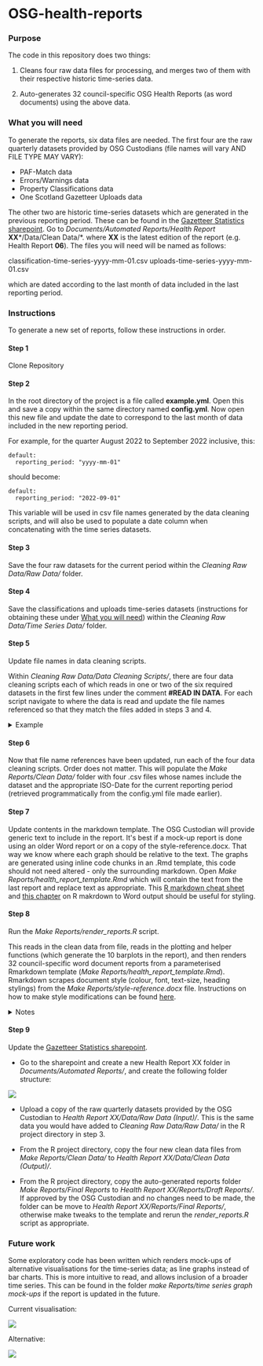 # OSG-health-reports
### Purpose
The code in this repository does two things:

1. Cleans four raw data files for processing, and merges two of them with their respective historic time-series data.

2. Auto-generates 32 council-specific OSG Health Reports (as word documents) using the above data.

### What you will need

To generate the reports, six data files are needed. The first four are the raw quarterly datasets provided by OSG Custodians (file names will vary AND FILE TYPE MAY VARY):

* PAF-Match data
* Errors/Warnings data
* Property Classifications data
* One Scotland Gazetteer Uploads data

The other two are historic time-series datasets which are generated in the previous reporting period. These can be found in the [Gazetteer Statistics sharepoint](https://impservihub.sharepoint.com/:f:/s/GazetteerStatistics/EhllI09nuMhJofC8-g_PKUUBsmlZWA8jDYSETXe2wGvC7g?e=iXb1uy). Go to *Documents/Automated Reports/Health Report* **XX***/Data/Clean Data/*. where **XX** is the latest edition of the report (e.g. Health Report **06**). The files you will need will be named as follows:

classification-time-series-yyyy-mm-01.csv
uploads-time-series-yyyy-mm-01.csv

which are dated according to the last month of data included in the last reporting period.

### Instructions
To generate a new set of reports, follow these instructions in order.

#### Step 1
Clone Repository

####  Step 2
In the root directory of the  project is a file called **example.yml**. Open this and save a copy within the same directory named **config.yml**. Now open this new file and update the date to correspond to the last month of data included in the new reporting period.

For example, for the quarter August 2022 to September 2022 inclusive, this:
```
default:
  reporting_period: "yyyy-mm-01"
```
should become:
```
default:
  reporting_period: "2022-09-01"
```
This variable will be used in csv file names generated by the data cleaning scripts, and will also be used to populate a date column when concatenating with the time series datasets.

#### Step 3
Save the four raw datasets for the current period within the *Cleaning Raw Data/Raw Data/* folder.

#### Step 4
Save the classifications and uploads time-series datasets (instructions for obtaining these under [What you will need](#what-you-will-need)) within the *Cleaning Raw Data/Time Series Data/* folder.

#### Step 5
Update file names in data cleaning scripts.

Within *Cleaning Raw Data/Data Cleaning Scripts/*, there are four data cleaning scripts each of which reads in one or two of the six required datasets in the first few lines under the comment **#READ IN DATA**. For each script navigate to where the data is read and update the file names referenced so that they match the files added in steps 3 and 4. 

<details>
  <summary>Example</summary>
  The script *clean_and_merge_classification_data.R* has these first     lines:

```
#READ IN DATA-----------------
#read in new quarterly data
new_class_data <- readxl::read_xlsx("Clean Raw Data/Raw Data/OSG Classifications 2022-08-24.xlsx", trim_ws = TRUE, skip = 1)
#read in old time-series data 
previous_class_data <- read.csv("Clean Raw Data/Time Series Data/historic-classification-data.csv") 

#-------------------------------
```

As indicated by the prefix clean_and_merge_, this script is reading    in new quarterly data, cleaning it, and merging it with clean historic time-series data. Therefore it requires both the raw quarterly classification data (referenced as "/OSG Classifications 2022-08-24.xlsx" in the example) and the historic time-series classification data (referenced as "/historic-classification-data.csv" in the example). 

You would have to: 

Update the new_class_data variable to read data from the classifications data file you added to *Cleaning Raw Data/Raw Data/*. 

Update the previous_class_data variable to read data from the classifications data file you added to *Cleaning Raw Data/Time Series Data/*. 

</details>


#### Step 6
Now that file name references have been updated, run each of the four data cleaning scripts. Order does not matter. This will populate the *Make Reports/Clean Data/* folder with four .csv files whose names include the dataset and the appropriate ISO-Date for the current reporting period (retrieved programmatically from the config.yml file made earlier).

#### Step 7 
Update contents in the markdown template.
The OSG Custodian will provide generic text to include in the report. It's best if a mock-up report is done using an older Word report or on a copy of the style-reference.docx. That way we know where each graph should be relative to the text. The graphs are generated using inline code chunks in an .Rmd template, this code should not need altered - only the surrounding markdown.
Open *Make Reports/health_report_template.Rmd* which will contain the text from the last report and replace text as appropriate. This [R markdown cheat sheet](https://rmarkdown.rstudio.com/authoring_basics.html) and [this chapter](https://bookdown.org/yihui/rmarkdown-cookbook/word.html) on R makrdown to Word output should be useful for styling.

#### Step 8
Run the *Make Reports/render_reports.R* script. 

This reads in the clean data from file, reads in the plotting and helper functions (which generate the 10 barplots in the report), and then renders 32 council-specific word document reports from a parameterised Rmarkdown template (*Make Reports/health_report_template.Rmd*). Rmarkdown scrapes document style (colour, font, text-size, heading stylings) from the *Make Reports/style-reference.docx* file. Instructions on how to make style modifications can be found [here](https://rmarkdown.rstudio.com/articles_docx.html).

<details>
  <summary>Notes</summary>
  Note that a report will fail to generate if there exists a report with the same name in *Make Reports/Final Reports/*. If you encounter this problem (for instance if you've run the code and want to re-run after spotting and correcting a typo), then you will either have to delete the previously generated report(s) from the folder OR alter the output file name dictated in the *Make Reports/render_reports.R* script.
  
  Also you must ensure that the *Make Reports/style-reference.docx* document is not open on your copmuter when this script is run.
</details>

#### Step 9
Update the [Gazetteer Statistics sharepoint](https://impservihub.sharepoint.com/:f:/s/GazetteerStatistics/EhllI09nuMhJofC8-g_PKUUBsmlZWA8jDYSETXe2wGvC7g?e=iXb1uy). 

* Go to the sharepoint and create a new Health Report XX folder in *Documents/Automated Reports/*, and create the following folder structure:

![](https://raw.githubusercontent.com/mairiskye/OSG-health-reports/main/Images/OSG%20health%20report%20series%20folder%20structure.png)

* Upload a copy of the raw quarterly datasets provided by the OSG Custodian to *Health Report XX/Data/Raw Data (Input)/*. This is the same data you would have added to *Cleaning Raw Data/Raw Data/* in the R project directory in step 3.

* From the R project directory, copy the four new clean data files from *Make Reports/Clean Data/* to *Health Report XX/Data/Clean Data (Output)/*.

* From the R project directory, copy the auto-generated reports folder  *Make Reports/Final Reports* to *Health Report XX/Reports/Draft Reports/*. If approved by the OSG Custodian and no changes need to be made, the folder can be move to *Health Report XX/Reports/Final Reports/*, otherwise make tweaks to the template and rerun the *render_reports.R* script as appropriate.

### Future work

Some exploratory code has been written which renders mock-ups of alternative visualisations for the time-series data; as line graphs instead of bar charts. This is more intuitive to read, and allows inclusion of a broader time series. This can be found in the folder *make Reports/time series graph mock-ups* if the report is updated in the future.

Current visualisation:

![](https://raw.githubusercontent.com/mairiskye/OSG-health-reports/main/Images/bar%20plot.png)

Alternative:

![](https://raw.githubusercontent.com/mairiskye/OSG-health-reports/main/Images/line%20plot.png)

